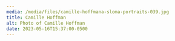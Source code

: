 ```yaml
---
media: /media/files/camille-hoffmana-sloma-portraits-039.jpg
title: Camille Hoffman
alt: Photo of Camille Hoffman
date: 2023-05-16T15:37:00-0500
---
```

